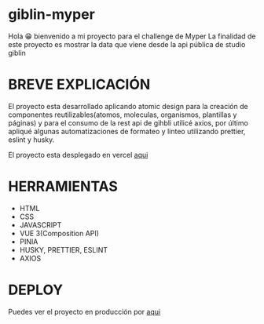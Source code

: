 # giblin-myper

Hola 😁 bienvenido a mi proyecto para el challenge de Myper
La finalidad de este proyecto es mostrar la data que viene desde la api pública de studio giblin

# BREVE EXPLICACIÓN

El proyecto esta desarrollado aplicando atomic design para la creación de componentes reutilizables(atomos, moleculas, organismos, plantillas y páginas) y para el consumo de la rest api de gihbli utilicé axios, por último apliqué algunas automatizaciones de formateo y linteo utilizando prettier, eslint y husky.

El proyecto esta desplegado en vercel [aqui](https://challenges-giblin-myper.vercel.app/)

# HERRAMIENTAS

- HTML
- CSS
- JAVASCRIPT
- VUE 3(Composition API)
- PINIA
- HUSKY, PRETTIER, ESLINT
- AXIOS

# DEPLOY

Puedes ver el proyecto en producción por [aqui](https://challenges-giblin-myper.vercel.app/)
